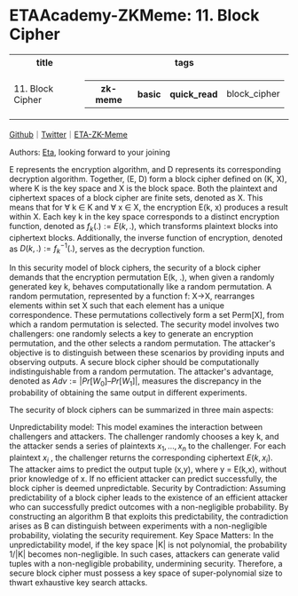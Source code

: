 # ETAAcademy-ZKMeme: 11. Block Cipher

<table>
  <tr>
    <th>title</th>
    <th>tags</th>
  </tr>
  <tr>
    <td>11. Block Cipher</td>
    <td>
      <table>
        <tr>
          <th>zk-meme</th>
          <th>basic</th>
          <th>quick_read</th>
          <td>block_cipher</td>
        </tr>
      </table>
    </td>
  </tr>
</table>

[Github](https://github.com/ETAAcademy)｜[Twitter](https://twitter.com/ETAAcademy)｜[ETA-ZK-Meme](https://github.com/ETAAcademy/ETAAcademy-ZK-Meme)

Authors: [Eta](https://twitter.com/pwhattie), looking forward to your joining

E represents the encryption algorithm, and D represents its corresponding decryption algorithm. Together, (E, D) form a block cipher defined on (K, X), where K is the key space and X is the block space. Both the plaintext and ciphertext spaces of a block cipher are finite sets, denoted as X. This means that for ∀ k ∈ K and ∀ x ∈ X, the encryption E(k, x) produces a result within X. Each key k in the key space corresponds to a distinct encryption function, denoted as $f_k(.):= E(k, .)$, which transforms plaintext blocks into ciphertext blocks. Additionally, the inverse function of encryption, denoted as $D(k, .) := f_k^{-1}(.)$, serves as the decryption function.

In this security model of block ciphers, the security of a block cipher demands that the encryption permutation E(k, .), when given a randomly generated key k, behaves computationally like a random permutation. A random permutation, represented by a function f: X→X, rearranges elements within set X such that each element has a unique correspondence. These permutations collectively form a set Perm[X], from which a random permutation is selected. The security model involves two challengers: one randomly selects a key to generate an encryption permutation, and the other selects a random permutation. The attacker's objective is to distinguish between these scenarios by providing inputs and observing outputs. A secure block cipher should be computationally indistinguishable from a random permutation. The attacker's advantage, denoted as $Adv := |Pr[W_0] – Pr[W_1]|$, measures the discrepancy in the probability of obtaining the same output in different experiments.

The security of block ciphers can be summarized in three main aspects:

Unpredictability model: This model examines the interaction between challengers and attackers. The challenger randomly chooses a key k, and the attacker sends a series of plaintexts $x_1 ,…,x_n$ to the challenger. For each plaintext $x_i$ , the challenger returns the corresponding ciphertext $E(k,x_i )$. The attacker aims to predict the output tuple (x,y), where y = E(k,x), without prior knowledge of x. If no efficient attacker can predict successfully, the block cipher is deemed unpredictable.
Security by Contradiction: Assuming predictability of a block cipher leads to the existence of an efficient attacker who can successfully predict outcomes with a non-negligible probability. By constructing an algorithm B that exploits this predictability, the contradiction arises as B can distinguish between experiments with a non-negligible probability, violating the security requirement.
Key Space Matters: In the unpredictability model, if the key space |K| is not polynomial, the probability 1/|K| becomes non-negligible. In such cases, attackers can generate valid tuples with a non-negligible probability, undermining security. Therefore, a secure block cipher must possess a key space of super-polynomial size to thwart exhaustive key search attacks.
